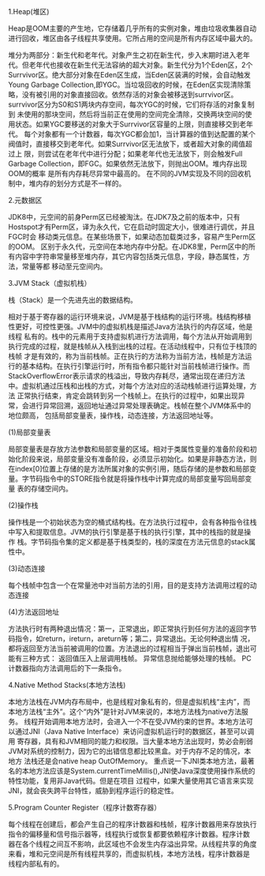 1.Heap(堆区)

Heap是OOM主要的产生地，它存储着几乎所有的实例对象，堆由垃圾收集器自动进行回收，堆区由各子线程共享使用。它所占用的空间是所有内存区域中最大的。

堆分为两部分：新生代和老年代。对象产生之初在新生代，步入末期时进入老年代。但老年代也接收在新生代无法容纳的超大对象。新生代分为1个Eden区，2个
Surrvivor区。绝大部分对象在Eden区生成，当Eden区装满的时候，会自动触发Young Garbage Collection,即YGC。当垃圾回收的时候，在Eden区实现清除策
略，没有被引用的对象直接回收。依然存活的对象会被移送到surrvivor区。surrvivor区分为S0和S1两块内存空间，每次YGC的时候，它们将存活的对象复制到
未使用的那块空间，然后将当前正在使用的空间完全清除，交换两块空间的使用状态。如果YGC要移送的对象大于Surrvivor区容量的上限，则直接移交到老年代。
每个对象都有一个计数器，每次YGC都会加1，当计算器的值到达配置的某个阀值时，直接移交到老年代。如果Surrvivor区无法放下，或者超大对象的阈值超过上
限，则尝试在老年代中进行分配；如果老年代也无法放下，则会触发Full Garbage Collection，即FGC。如果依然无法放下，则抛出OOM。堆内存出现OOM的概率
是所有内存耗尽异常中最高的。
在不同的JVM实现及不同的回收机制中，堆内存的划分方式是不一样的。

2.元数据区

JDK8中，元空间的前身Perm区已经被淘汰。在JDK7及之前的版本中，只有Hostspot才有Perm区，译为永久代，它在启动时固定大小，很难进行调优，并且FGC时会
移动类元信息。在某些场景下，如果动态加载类过多，容易产生Perm区的OOM。
区别于永久代，元空间在本地内存中分配。在JDK8里，Perm区中的所有内容中字符串常量移至堆内存，其它内容包括类元信息，字段，静态属性，方法，常量等都
移动至元空间内。

3.JVM Stack（虚拟机栈）

栈（Stack）是一个先进先出的数据结构。

相对于基于寄存器的运行环境来说，JVM是基于栈结构的运行环境。栈结构移植性更好，可控性更强。JVM中的虚拟机栈是描述Java方法执行的内存区域，他是线程
私有的。栈中的元素用于支持虚拟机进行方法调用，每个方法从开始调用到执行完成的过程，就是栈帧从入栈到出栈的过程。在活动线程中，只有位于栈顶的栈帧
才是有效的，称为当前栈帧。正在执行的方法称为当前方法，栈帧是方法运行的基本结构。在执行引擎运行时，所有指令都只能针对当前栈帧进行操作。而StackOverflowError表示请求的栈溢出，导致内存耗尽，通常出现在递归方法中。虚拟机通过压栈和出栈的方式，对每个方法对应的活动栈帧进行运算处理，方法
正常执行结束，肯定会跳转到另一个栈帧上。在执行的过程中，如果出现异常，会进行异常回溯，返回地址通过异常处理表确定。栈帧在整个JVM体系中的地位颇高，
包括局部变量表，操作栈，动态连接，方法返回地址等。

(1)局部变量表

局部变量表是存放方法参数和局部变量的区域。相对于类属性变量的准备阶段和初始化阶段来说，局部变量没有准备阶段，必须显示初始化。如果是非静态方法，则
在index[0]位置上存储的是方法所属对象的实例引用，随后存储的是参数和局部变量。字节码指令中的STORE指令就是将操作栈中计算完成的局部变量写回局部变量
表的存储空间内。

(2)操作栈

操作栈是一个初始状态为空的桶式结构栈。在方法执行过程中，会有各种指令往栈中写入和提取信息。JVM的执行引擎是基于栈的执行引擎，其中的栈指的就是操作
栈。字节码指令集的定义都是基于栈类型的，栈的深度在方法元信息的stack属性中。

(3)动态连接

每个栈帧中包含一个在常量池中对当前方法的引用，目的是支持方法调用过程的动态连接

(4)方法返回地址

方法执行时有两种退出情况：第一，正常退出，即正常执行到任何方法的返回字节码指令，如return，ireturn，areturn等；第二，异常退出。无论何种退出情
况，都将返回至方法当前被调用的位置。方法退出的过程相当于弹出当前栈帧，退出可能有三种方式：
    返回值压入上层调用栈帧。
    异常信息抛给能够处理的栈帧。
    PC计数器指向方法调用后的下一条指令。
    
4.Native Method Stacks(本地方法栈)

本地方法栈在JVM内存布局中，也是线程对象私有的，但是虚拟机栈“主内”，而本地方法栈“主外”。这个“内外”是针对JVM来说的，本地方法栈为native方法服务。
线程开始调用本地方法时，会进入一个不在受JVM约束的世界。本地方法可以通过JNI（Java Native Interface）来访问虚拟机运行时的数据区，甚至可以调用
寄存器，具有和JVM相同的能力和权限。当大量本地方法出现时，势必会削弱JVM对系统的控制力，因为它的出错信息都比较黑盒。对于内存不足的情况，本地方
法栈还是会native heap OutOfMemory。
重点说一下JNI类本地方法，最著名的本地方法应该是System.currentTimeMillis(),JNI使Java深度使用操作系统的特性功能，复用非Java代码。但是在项目
过程中，如果大量使用其它语言来实现JNI，就会丧失跨平台特性，威胁到程序运行的稳定性。

5.Program Counter Register（程序计数寄存器）

每个线程在创建后，都会产生自己的程序计数器和栈帧，程序计数器用来存放执行指令的偏移量和信号指示器等，线程执行或恢复都要依赖程序计数器。程序计数
器在各个线程之间互不影响，此区域也不会发生内存溢出异常。从线程共享的角度来看，堆和元空间是所有线程共享的，而虚拟机栈，本地方法栈，程序计数器是
线程内部私有的。


